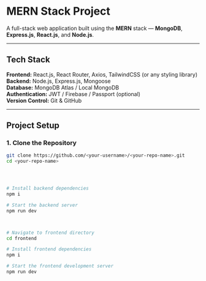#  MERN Stack Project

A full-stack web application built using the **MERN** stack — **MongoDB**, **Express.js**, **React.js**, and **Node.js**.

---

##  Tech Stack

**Frontend:** React.js, React Router, Axios, TailwindCSS (or any styling library)  
**Backend:** Node.js, Express.js, Mongoose  
**Database:** MongoDB Atlas / Local MongoDB  
**Authentication:** JWT / Firebase / Passport (optional)  
**Version Control:** Git & GitHub  

---

##  Project Setup

### 1. Clone the Repository
```bash
git clone https://github.com/<your-username>/<your-repo-name>.git
cd <your-repo-name>




# Install backend dependencies
npm i

# Start the backend server
npm run dev



# Navigate to frontend directory
cd frontend

# Install frontend dependencies
npm i

# Start the frontend development server
npm run dev

